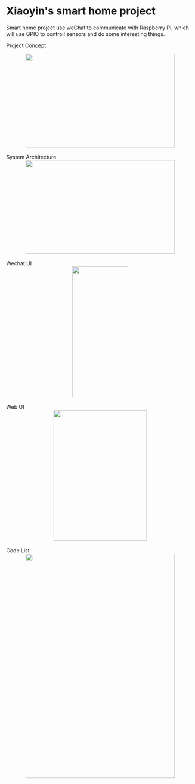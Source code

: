 # Xiaoyin's smart home project

Smart home project use weChat to communicate with Raspberry Pi, which will use GPIO to controll sensors and do some interesting things.

Project Concept
<div align=center><img width="400" height="250" src="https://raw.githubusercontent.com/lxyoutlook/smarthome/master/common/images/concept.png"/></div>
<br>
System Architecture
<div align=center><img width="400" height="250" src="https://raw.githubusercontent.com/lxyoutlook/smarthome/master/common/images/architecuture.png"/></div>
<br>
Wechat UI
<div align=center><img width="150" height="350" src="https://raw.githubusercontent.com/lxyoutlook/smarthome/master/common/images/wechatUI.png"/></div>
<br>
Web UI
<div align=center><img width="250" height="350" src="https://raw.githubusercontent.com/lxyoutlook/smarthome/master/common/images/WebUI.png"/></div>
<br>
Code List
<div align=center><img width="400" height="600" src="https://raw.githubusercontent.com/lxyoutlook/smarthome/master/common/images/codelist.png"/></div>
<br>





